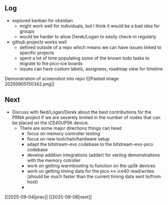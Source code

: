 ## Log
- explored kanban for obsidian
	- might work well for individuals, but I think it would be a bad idea for groups
	- would be harder to allow Derek/Logan to easily check-in regularly
- github projects works well
	- defined outside of a repo which means we can have issues linked to specific projects
	- spent a lot of time populating some of the known todo tasks to migrate to the pico-ice boards
	- issues can have custom labels, assignees, roadmap view for timeline

Demonstration of screenshot into repo
![[Pasted image 20250905150342.png]]
## Next
- Discuss with Ned/Logan/Derek about the best contributions for the PRNA project if we are severely limited in the number of nodes that can be placed on the iCE40UP5K device.
	- There are some major directions things can head
		- focus on memory controller testing
		- focus on new toolchain/hardware setup
		- adapt the bitstream-evo codebase to the bitstream-evo-pico codebase
		- develop addition integrations (adder) for verilog demonstrations with the memory cotroller
		- work on getting warmbooting to function on the up5k devices
		- work on getting timing data for the pico <-> ice40 read/writes (should be much faster than the current timing data sent to/from host)
		- 

[[2025-09-04|prev]] [[2025-09-08|next]]
